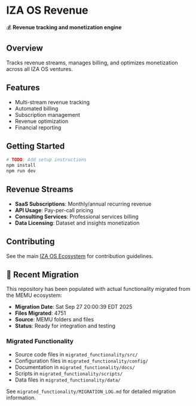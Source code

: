 # IZA OS Revenue

💰 **Revenue tracking and monetization engine**

## Overview
Tracks revenue streams, manages billing, and optimizes monetization across all IZA OS ventures.

## Features
- Multi-stream revenue tracking
- Automated billing
- Subscription management
- Revenue optimization
- Financial reporting

## Getting Started
```bash
# TODO: Add setup instructions
npm install
npm run dev
```

## Revenue Streams
- **SaaS Subscriptions**: Monthly/annual recurring revenue
- **API Usage**: Pay-per-call pricing
- **Consulting Services**: Professional services billing
- **Data Licensing**: Dataset and insights monetization

## Contributing
See the main [IZA OS Ecosystem](../iza-os-ecosystem) for contribution guidelines.


## 🔄 Recent Migration

This repository has been populated with actual functionality migrated from the MEMU ecosystem:

- **Migration Date**: Sat Sep 27 20:00:39 EDT 2025
- **Files Migrated**:     4751
- **Source**: MEMU folders and files
- **Status**: Ready for integration and testing

### Migrated Functionality
- Source code files in `migrated_functionality/src/`
- Configuration files in `migrated_functionality/config/`
- Documentation in `migrated_functionality/docs/`
- Scripts in `migrated_functionality/scripts/`
- Data files in `migrated_functionality/data/`

See `migrated_functionality/MIGRATION_LOG.md` for detailed migration information.

